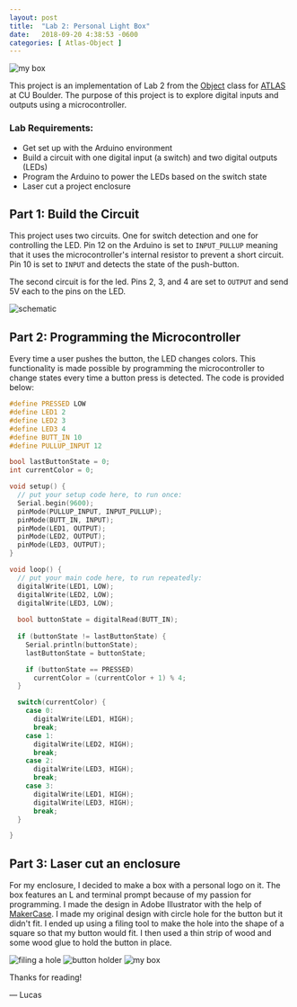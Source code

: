 ```yaml
---
layout: post
title:  "Lab 2: Personal Light Box"
date:   2018-09-20 4:38:53 -0600
categories: [ Atlas-Object ]
---
```


<img src="{{ site.baseurl }}/assets/image/lab-2/finished-box.gif" alt="my box"/>

This project is an implementation of Lab 2 from the [Object](https://objectfall2018.wordpress.com/lab-1/) class for [ATLAS](https://www.colorado.edu/atlas/) at CU Boulder. The purpose of this project is to explore digital inputs and outputs using a microcontroller.

### Lab Requirements:
- Get set up with the Arduino environment
- Build a circuit with one digital input (a switch) and two digital outputs (LEDs)
- Program the Arduino to power the LEDs based on the switch state
- Laser cut a project enclosure

## Part 1: Build the Circuit
This project uses two circuits. One for switch detection and one for controlling the LED. Pin 12 on the Arduino is set to `INPUT_PULLUP` meaning that it uses the microcontroller's internal resistor to prevent a short circuit. Pin 10 is set to `INPUT` and detects the state of the push-button.

The second circuit is for the led. Pins 2, 3, and 4 are set to `OUTPUT` and send 5V each to the pins on the LED.

<img src="{{ site.baseurl }}/assets/image/lab-2/schematic.png" alt="schematic"/>

## Part 2: Programming the Microcontroller
Every time a user pushes the button, the LED changes colors. This functionality is made possible by programming the microcontroller to change states every time a button press is detected. The code is provided below:

```c++
#define PRESSED LOW
#define LED1 2
#define LED2 3
#define LED3 4
#define BUTT_IN 10
#define PULLUP_INPUT 12

bool lastButtonState = 0;
int currentColor = 0;

void setup() {
  // put your setup code here, to run once:
  Serial.begin(9600); 
  pinMode(PULLUP_INPUT, INPUT_PULLUP);
  pinMode(BUTT_IN, INPUT);
  pinMode(LED1, OUTPUT);
  pinMode(LED2, OUTPUT);
  pinMode(LED3, OUTPUT);
}

void loop() {
  // put your main code here, to run repeatedly:
  digitalWrite(LED1, LOW);
  digitalWrite(LED2, LOW);
  digitalWrite(LED3, LOW);
  
  bool buttonState = digitalRead(BUTT_IN);
  
  if (buttonState != lastButtonState) {
    Serial.println(buttonState);
    lastButtonState = buttonState;

    if (buttonState == PRESSED)
      currentColor = (currentColor + 1) % 4;
  }

  switch(currentColor) {
    case 0:
      digitalWrite(LED1, HIGH);
      break;
    case 1:
      digitalWrite(LED2, HIGH);
      break;
    case 2:
      digitalWrite(LED3, HIGH);
      break;
    case 3:
      digitalWrite(LED1, HIGH);
      digitalWrite(LED3, HIGH);
      break;
  }

}
```
## Part 3: Laser cut an enclosure

For my enclosure, I decided to make a box with a personal logo on it. The box features an L and terminal prompt because of my passion for programming. I made the design in Adobe Illustrator with the help of [MakerCase](http://www.makercase.com/). I made my original design with circle hole for the button but it didn't fit. I ended up using a filing tool to make the hole into the shape of a square so that my button would fit. I then used a thin strip of wood and some wood glue to hold the button in place.

<img src="{{ site.baseurl }}/assets/image/lab-2/filing.png" alt="filing a hole"/>
<img src="{{ site.baseurl }}/assets/image/lab-2/button-holder.png" alt="button holder"/>
<img src="{{ site.baseurl }}/assets/image/lab-2/finished-box.gif" alt="my box"/>

Thanks for reading!

— Lucas
